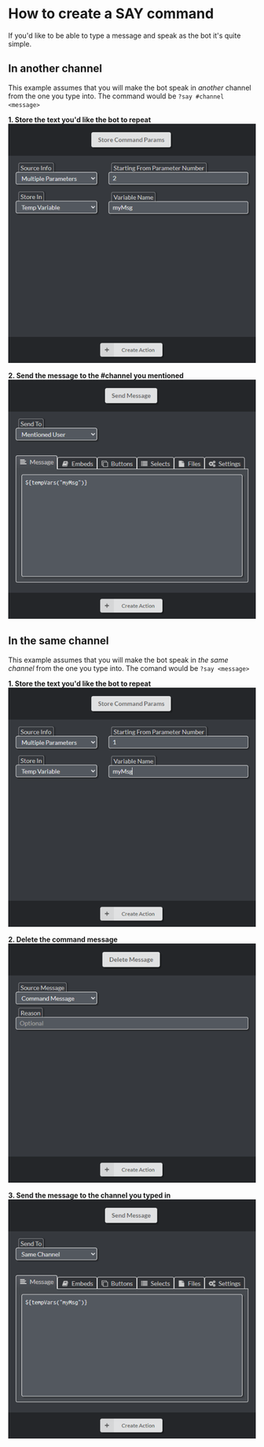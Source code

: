 # How to create a SAY command
If you'd like to be able to type a message and speak as the bot it's quite simple. 

## In another channel 
This example assumes that you will make the bot speak in *another* channel from the one you type into. The command would be `?say #channel <message>`

**1. Store the text you'd like the bot to repeat**  
![](https://raw.githubusercontent.com/Silversunset01/dbm/master/screenshots/say4.PNG)

**2. Send the message to the #channel you mentioned**  
![](https://raw.githubusercontent.com/Silversunset01/dbm/master/screenshots/say5.PNG)

## In the same channel 
This example assumes that you will make the bot speak in *the same channel* from the one you type into. The comand would be `?say <message>`  

**1. Store the text you'd like the bot to repeat**  
![](https://raw.githubusercontent.com/Silversunset01/dbm/master/screenshots/say1.PNG)  

**2. Delete the command message**  
![](https://raw.githubusercontent.com/Silversunset01/dbm/master/screenshots/say2.PNG)  

**3. Send the message to the channel you typed in**  
![](https://raw.githubusercontent.com/Silversunset01/dbm/master/screenshots/say3.PNG)  